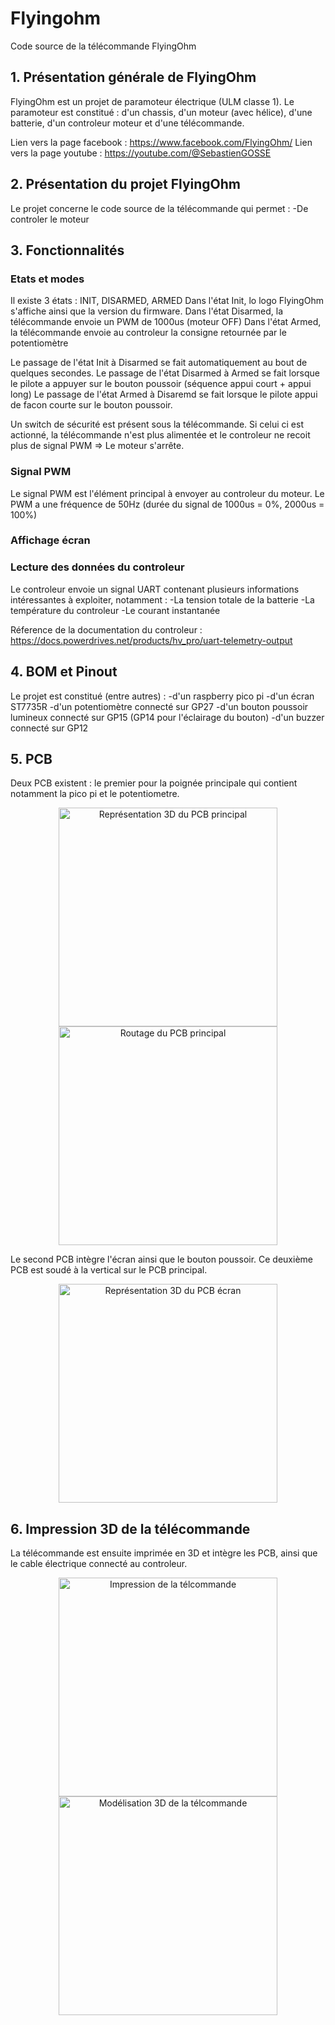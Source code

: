# Flyingohm
Code source de la télécommande FlyingOhm

## 1. Présentation générale de FlyingOhm
FlyingOhm est un projet de paramoteur électrique (ULM classe 1).
Le paramoteur est constitué : d'un chassis, d'un moteur (avec hélice), d'une batterie, d'un controleur moteur et d'une télécommande.

Lien vers la page facebook : https://www.facebook.com/FlyingOhm/
Lien vers la page youtube : https://youtube.com/@SebastienGOSSE

## 2. Présentation du projet FlyingOhm
Le projet concerne le code source de la télécommande qui permet :
-De controler le moteur

## 3. Fonctionnalités
### Etats et modes
Il existe 3 états : INIT, DISARMED, ARMED
Dans l'état Init, lo logo FlyingOhm s'affiche ainsi que la version du firmware.
Dans l'état Disarmed, la télécommande envoie un PWM de 1000us (moteur OFF)
Dans l'état Armed, la télécommande envoie au controleur la consigne retournée par le potentiomètre

Le passage de l'état Init à Disarmed se fait automatiquement au bout de quelques secondes.
Le passage de l'état Disarmed à Armed se fait lorsque le pilote a appuyer sur le bouton poussoir (séquence appui court + appui long)
Le passage de l'état Armed à Disaremd se fait lorsque le pilote appui de facon courte sur le bouton poussoir.

Un switch de sécurité est présent sous la télécommande. Si celui ci est actionné, la télécommande n'est plus alimentée et le controleur ne recoit plus de signal PWM => Le moteur s'arrête.

### Signal PWM
Le signal PWM est l'élément principal à envoyer au controleur du moteur.
Le PWM a une fréquence de 50Hz (durée du signal de 1000us = 0%, 2000us = 100%)
### Affichage écran
### Lecture des données du controleur
Le controleur envoie un signal UART contenant plusieurs informations intéressantes à exploiter, notamment :
-La tension totale de la batterie
-La température du controleur
-Le courant instantanée

Réference de la documentation du controleur : https://docs.powerdrives.net/products/hv_pro/uart-telemetry-output

## 4. BOM et Pinout
Le projet est constitué (entre autres) :
-d'un raspberry pico pi
-d'un écran ST7735R
-d'un potentiomètre connecté sur GP27
-d'un bouton poussoir lumineux connecté sur GP15 (GP14 pour l'éclairage du bouton)
-d'un buzzer connecté sur GP12

## 5. PCB
Deux PCB existent : le premier pour la poignée principale qui contient notamment la pico pi et le potentiometre.
<p align="center">
  <img src="PCB_POIGNEE_3D_RUN1.png" width="350" title="Représentation 3D du PCB principal">  
  <img src="PCB_POIGNEE_2D_RUN1.png" width="350" title="Routage du PCB principal">
</p>

Le second PCB intègre l'écran ainsi que le bouton poussoir. Ce deuxième PCB est soudé à la vertical sur le PCB principal.
<p align="center">
  <img src="PCB_ECRAN_3D_RUN1.png" width="350" title="Représentation 3D du PCB écran">  
</p>

## 6. Impression 3D de la télécommande
La télécommande est ensuite imprimée en 3D et intègre les PCB, ainsi que le cable électrique connecté au controleur.
<p align="center">
  <img src="IMPRESSION_TELECOMMANDE.jpg" width="350" title="Impression de la télcommande">  
  <img src="TELECOMMANDE_3D.png" width="350" title="Modélisation 3D de la télcommande">  
</p>

